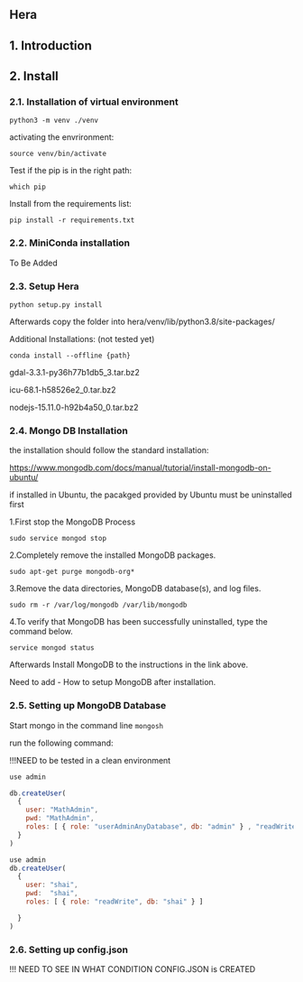 ## Hera

## 1. Introduction

## 2. Install
### 2.1. Installation of virtual environment
`python3 -m venv ./venv`

activating the envrironment:

`source venv/bin/activate`

Test if the pip is in the right path:

`which pip`


Install from the requirements list:

`pip install -r requirements.txt`

### 2.2. MiniConda installation

To Be Added

### 2.3. Setup Hera

`python setup.py install`

Afterwards copy the folder into hera/venv/lib/python3.8/site-packages/

Additional Installations: (not tested yet)

`conda install --offline {path}`

gdal-3.3.1-py36h77b1db5_3.tar.bz2

icu-68.1-h58526e2_0.tar.bz2

nodejs-15.11.0-h92b4a50_0.tar.bz2

### 2.4. Mongo DB Installation

the installation should follow the standard installation:

https://www.mongodb.com/docs/manual/tutorial/install-mongodb-on-ubuntu/

if installed in Ubuntu, the pacakged provided by Ubuntu must be uninstalled first

1.First stop the MongoDB Process

`sudo service mongod stop`

2.Completely remove the installed MongoDB packages.

`sudo apt-get purge mongodb-org*`

3.Remove the data directories, MongoDB database(s), and log files.

`sudo rm -r /var/log/mongodb /var/lib/mongodb`

4.To verify that MongoDB has been successfully uninstalled, type the command below.

`service mongod status`

Afterwards Install MongoDB to the instructions in the link above.

Need to add - How to setup MongoDB after installation.

### 2.5. Setting up MongoDB Database

Start mongo in the command line
`mongosh`

run the following command:

!!!NEED to be tested in a clean environment

```JavaScript
use admin

db.createUser(
  {
    user: "MathAdmin",
    pwd: "MathAdmin",
    roles: [ { role: "userAdminAnyDatabase", db: "admin" } , "readWriteAnyDatabase"]
  }
)

use admin
db.createUser(
  {
    user: "shai",
    pwd:  "shai",   
    roles: [ { role: "readWrite", db: "shai" } ]

  }
)
```

### 2.6. Setting up config.json

!!! NEED TO SEE IN WHAT CONDITION CONFIG.JSON is CREATED


